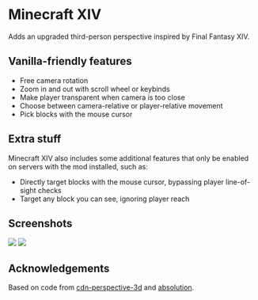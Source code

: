 # Minecraft XIV

Adds an upgraded third-person perspective inspired by Final Fantasy XIV.

## Vanilla-friendly features

- Free camera rotation
- Zoom in and out with scroll wheel or keybinds
- Make player transparent when camera is too close
- Choose between camera-relative or player-relative movement
- Pick blocks with the mouse cursor

## Extra stuff

Minecraft XIV also includes some additional features that only be enabled on servers with the mod installed, such as:

- Directly target blocks with the mouse cursor, bypassing player line-of-sight checks
- Target any block you can see, ignoring player reach
    
## Screenshots

![](https://cdn.modrinth.com/data/fNaJhObx/images/b468d090a988c83afd9affefc75d202f60059d2d.png)
![](https://cdn.modrinth.com/data/fNaJhObx/images/b540f527842487a0dc484b5cfcdc647369f1d958.png)

## Acknowledgements

Based on code from [cdn-perspective-3d](https://github.com/lunatic-gh/cdn-perspective-3d)
and [absolution](https://github.com/quat1024/absolution).
